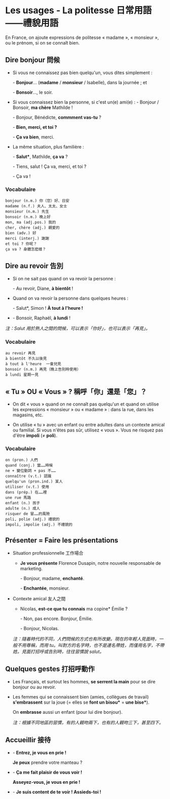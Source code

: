 # Les usages - La politesse 日常用語——禮貌用語
En France, on ajoute expressions de politesse « madame », « monsieur », ou le prénom, si on se connaît bien.

## Dire bonjour 問候
* Si vous ne connaissez pas bien quelqu'un, vous dites simplement : 

    \- **Bonjour**... (**madame** / **monsieur** / Isabelle), dans la journée ; et

    \- **Bonsoir**..., le soir.

* Si vous connaissez bien la personne, si c'est un(e) ami(e) : 
    \- Bonjour / Bonsoir, **ma chère** Mathilde !

    \- Bonjour, Bénédicte, **commment vas-tu** ?

    \- **Bien, merci, et toi ?**

    \- **Ça va bien**, merci.

* La même situation, plus familière : 
    
    \- **Salut\***, Mathilde, **ça va** ?

    \- Tiens, salut ! Ça va, merci, et toi ?

    \- Ça va !

### Vocabulaire

    bonjour (n.m.) 你（您）好、日安
    madame (n.f.) 夫人、太太、女士
    monsieur (n.m.) 先生
    bonsoir (n.m.) 晚上好
    mon, ma (adj.pos.) 我的
    cher, chère (adj.) 親愛的
    bien (adv.) 好
    merci (interj.) 謝謝
    et toi ? 你呢？
    ça va ? 身體怎麽樣？


## Dire au revoir 告別
* Si on ne sait pas quand on va revoir la personne : 

    \- Au revoir, Diane, **à bientôt** !

* Quand on va revoir la personne dans quelques heures : 

    \- Salut\*, Simon ! **À tout à l'heure !**

* \- Bonsoir, Raphaël, **à lundi** !

*注：Salut 用於熟人之間的問候，可以表示「你好」，也可以表示「再見」。*

### Vocabulaire

    au revoir 再見
    à bientôt 不久以後見
    à tout à l'heure  一會兒見
    bonsoir (n.m.) 再見（晚上告別時使用）
    à lundi 星期一見

## « Tu » OU « Vous » ? 稱呼「你」還是「您」？
* On dit « vous » quand on ne connaît pas quelqu'un et quand on utilise les expressions « monsieur » ou « madame » : dans la rue, dans les magasins, etc.

* On utilise « tu » avec un enfant ou entre adultes dans un contexte amical ou familial. Si vous n'êtes pas sûr, utilisez « vous ». Vous ne risquez pas d'être **impoli** (&ne; **poli**).

### Vocabulaire

    on (pron.) 人們
    quand (conj.) 當……時候
    ne + 變位動詞 + pas 不……
    connaître (v.t.) 認識
    quelqu'un (pron.ind.) 某人
    utiliser (v.t.) 使用
    dans (prép.) 在……裡
    une rue 馬路
    enfant (n.) 孩子
    adulte (n.) 成人
    risquer de 冒……的風險
    poli, polie (adj.) 禮貌的
    impoli, impolie (adj.) 不禮貌的


## Présenter = Faire les présentations
* Situation professionnelle 工作場合
    * **Je vous présente** Florence Dusapin, notre nouvelle responsable de marketing.

        \- Bonjour, madame, **enchanté**.

        \- **Enchantée**, monsieur.

* Contexte amical 友人之間
    * Nicolas, **est-ce que tu connais** ma copine\* Émilie ?

        \- Non, pas encore. Bonjour, Émilie.

        \- Bonjour, Nicolas.

    *注：隨着時代的不同，人們問候的方式也有所改變。現在的年輕人見面時，一般不用尊稱，而用 tu。叫對方的名字時，也不是連名帶姓，而僅用名字，不帶姓。見面打招呼或告別時，往往習慣說 salut。*


## Quelques gestes 打招呼動作
* Les Français, et surtout les hommes, **se serrent la main** pour se dire bonjour ou au revoir.
* Les femmes qui se connaissent bien (amies, collègues de travail) **s'embrassent** sur la joue (= elles se **font un bisou\*** = **une bise\***).

    On **embrasse** aussi un enfant (pour lui dire bonjour).
    
    *注：根據不同地區的習慣，有的人親吻兩下，也有的人親吻三下，甚至四下。*


## Accueillir 接待

* \- **Entrez, je vous en prie !** 

    **Je peux** prendre votre manteau ?

* \- **Ça me fait plaisir de vous voir !**

    **Asseyez-vous, je vous en prie !**

* \- **Je suis content de te voir ! Assieds-toi !**